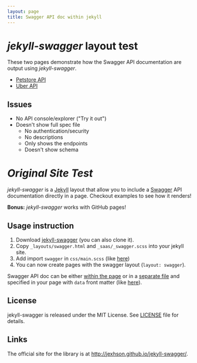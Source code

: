 ```yaml
---
layout: page
title: Swagger API doc within jekyll
---
```


# *jekyll-swagger* layout test
These two pages demonstrate how the Swagger API documentation are output using *jekyll-swagger*. 

- [Petstore API](/jekyll-swagger-copy/example-1.html) 
- [Uber API](/jekyll-swagger-copy/example-2.html)

## Issues

- No API console/explorer ("Try it out")
- Doesn't show full spec file
  - No authentication/security
  - No descriptions
  - Only shows the endpoints
  - Doesn't show schema



# *Original Site Test*

_jekyll-swagger_ is a [Jekyll](http://jekyllrb.com/) layout that allow you to
include a [Swagger](http://swagger.io/) API documentation directly in a page.
Checkout examples to see how it renders!

**Bonus:** _jekyll-swagger_ works with GitHub pages!


## Usage instruction

 1. Download
 [jekyll-swagger](https://github.com/jexhson/jekyll-swagger/zipball/master)
 (you can also clone it).
 2. Copy `_layouts/swagger.html` and `_saas/_swagger.scss` into your jekyll site.
 3. Add import `swagger` in `css/main.scss` (like [here](https://github.com/jexhson/jekyll-swagger/blob/gh-pages/css/main.scss#L51))
 4. You can now create pages with the swagger layout (`layout: swagger`).

Swagger API doc can be either [within the page](https://raw.githubusercontent.com/jexhson/jekyll-swagger/gh-pages/example-1.md)
or in a [separate file](https://raw.githubusercontent.com/jexhson/jekyll-swagger/gh-pages/_data/fruits.yml)
and specified in your page with `data` front matter (like [here](https://raw.githubusercontent.com/jexhson/jekyll-swagger/gh-pages/example-2.md#L4)).

## License

jekyll-swagger is released under the MIT License. See [LICENSE][1] file for
details.

## Links

The official site for the library is at <http://jexhson.github.io/jekyll-swagger/>.


[1]: https://github.com/jexhson/jekyll-swagger/blob/master/LICENSE
